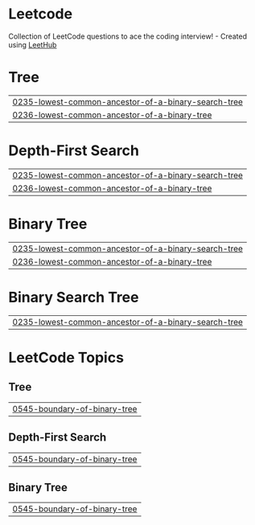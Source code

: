 # Leetcode
Collection of LeetCode questions to ace the coding interview! - Created using [LeetHub](https://github.com/QasimWani/LeetHub)


# Tree
|  |
| ------- |
| [0235-lowest-common-ancestor-of-a-binary-search-tree](https://github.com/ParitoshSabade/Leetcode/tree/master/0235-lowest-common-ancestor-of-a-binary-search-tree) |
| [0236-lowest-common-ancestor-of-a-binary-tree](https://github.com/ParitoshSabade/Leetcode/tree/master/0236-lowest-common-ancestor-of-a-binary-tree) |
# Depth-First Search
|  |
| ------- |
| [0235-lowest-common-ancestor-of-a-binary-search-tree](https://github.com/ParitoshSabade/Leetcode/tree/master/0235-lowest-common-ancestor-of-a-binary-search-tree) |
| [0236-lowest-common-ancestor-of-a-binary-tree](https://github.com/ParitoshSabade/Leetcode/tree/master/0236-lowest-common-ancestor-of-a-binary-tree) |
# Binary Tree
|  |
| ------- |
| [0235-lowest-common-ancestor-of-a-binary-search-tree](https://github.com/ParitoshSabade/Leetcode/tree/master/0235-lowest-common-ancestor-of-a-binary-search-tree) |
| [0236-lowest-common-ancestor-of-a-binary-tree](https://github.com/ParitoshSabade/Leetcode/tree/master/0236-lowest-common-ancestor-of-a-binary-tree) |
# Binary Search Tree
|  |
| ------- |
| [0235-lowest-common-ancestor-of-a-binary-search-tree](https://github.com/ParitoshSabade/Leetcode/tree/master/0235-lowest-common-ancestor-of-a-binary-search-tree) |
<!---LeetCode Topics Start-->
# LeetCode Topics
## Tree
|  |
| ------- |
| [0545-boundary-of-binary-tree](https://github.com/ParitoshSabade/Leetcode/tree/master/0545-boundary-of-binary-tree) |
## Depth-First Search
|  |
| ------- |
| [0545-boundary-of-binary-tree](https://github.com/ParitoshSabade/Leetcode/tree/master/0545-boundary-of-binary-tree) |
## Binary Tree
|  |
| ------- |
| [0545-boundary-of-binary-tree](https://github.com/ParitoshSabade/Leetcode/tree/master/0545-boundary-of-binary-tree) |
<!---LeetCode Topics End-->
